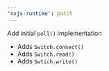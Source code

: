```yaml
---
'nxjs-runtime': patch
---
```


Add initial `poll()` implementation
- Adds `Switch.connect()`
- Adds `Switch.read()`
- Adds `Swtich.write()`
